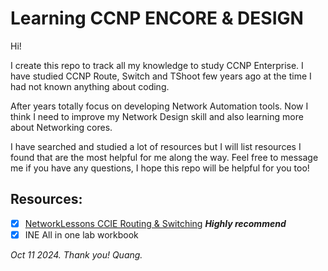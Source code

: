 # Learning CCNP ENCORE & DESIGN
Hi!

I create this repo to track all my knowledge to study CCNP Enterprise. I have studied CCNP Route, Switch and TShoot few years ago at the time I had not known anything about coding.

After years totally focus on developing Network Automation tools. Now I think I need to improve my Network Design skill and also learning more about Networking cores.

I have searched and studied a lot of resources but I will list resources I found that are the most helpful for me along the way.
Feel free to message me if you have any questions, I hope this repo will be helpful for you too!

## Resources:
- [x] [NetworkLessons CCIE Routing & Switching](https://networklessons.com/cisco/ccie-routing-switching) ***Highly recommend***
- [x] INE All in one lab workbook

*Oct 11 2024. Thank you!*
*Quang.*